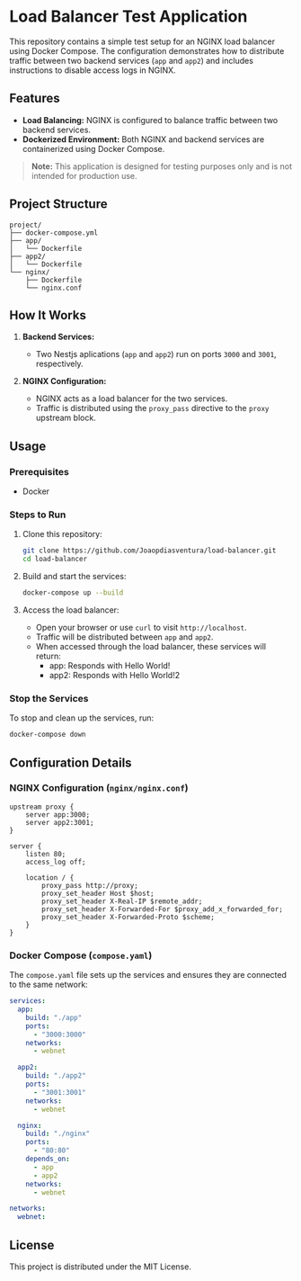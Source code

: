# Load Balancer Test Application

This repository contains a simple test setup for an NGINX load balancer using Docker Compose. The configuration demonstrates how to distribute traffic between two backend services (`app` and `app2`) and includes instructions to disable access logs in NGINX.

## Features

- **Load Balancing:** NGINX is configured to balance traffic between two backend services.
- **Dockerized Environment:** Both NGINX and backend services are containerized using Docker Compose.

> **Note:** This application is designed for testing purposes only and is not intended for production use.

## Project Structure

```
project/
├── docker-compose.yml
├── app/
│   └── Dockerfile
├── app2/
│   └── Dockerfile
└── nginx/
    ├── Dockerfile
    └── nginx.conf
```

## How It Works

1. **Backend Services:**
   - Two Nestjs aplications (`app` and `app2`) run on ports `3000` and `3001`, respectively.

2. **NGINX Configuration:**
   - NGINX acts as a load balancer for the two services.
   - Traffic is distributed using the `proxy_pass` directive to the `proxy` upstream block.

## Usage

### Prerequisites

- Docker

### Steps to Run

1. Clone this repository:
   ```bash
   git clone https://github.com/Joaopdiasventura/load-balancer.git
   cd load-balancer
   ```

2. Build and start the services:
   ```bash
   docker-compose up --build
   ```

3. Access the load balancer:
   - Open your browser or use `curl` to visit `http://localhost`.
   - Traffic will be distributed between `app` and `app2`.
   - When accessed through the load balancer, these services will return:
        - app: Responds with Hello World!
        - app2: Responds with Hello World!2

### Stop the Services

To stop and clean up the services, run:
```bash
docker-compose down
```

## Configuration Details

### NGINX Configuration (`nginx/nginx.conf`)

```nginx
upstream proxy {
    server app:3000;
    server app2:3001;
}

server {
    listen 80;
    access_log off;

    location / {
        proxy_pass http://proxy;
        proxy_set_header Host $host;
        proxy_set_header X-Real-IP $remote_addr;
        proxy_set_header X-Forwarded-For $proxy_add_x_forwarded_for;
        proxy_set_header X-Forwarded-Proto $scheme;
    }
}

```

### Docker Compose (`compose.yaml`)

The `compose.yaml` file sets up the services and ensures they are connected to the same network:
```yaml
services:
  app:
    build: "./app"
    ports:
      - "3000:3000"
    networks:
      - webnet

  app2:
    build: "./app2"
    ports:
      - "3001:3001"
    networks:
      - webnet

  nginx:
    build: "./nginx"
    ports:
      - "80:80"
    depends_on:
      - app
      - app2
    networks:
      - webnet

networks:
  webnet:
```

## License

This project is distributed under the MIT License.